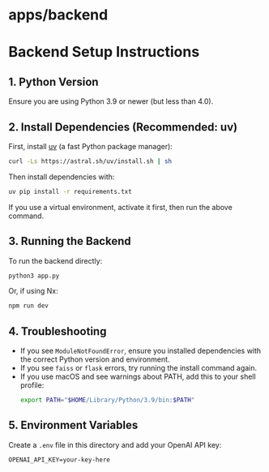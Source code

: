 # apps/backend


# Backend Setup Instructions

## 1. Python Version
Ensure you are using Python 3.9 or newer (but less than 4.0).


## 2. Install Dependencies (Recommended: uv)

First, install [uv](https://github.com/astral-sh/uv) (a fast Python package manager):

```sh
curl -Ls https://astral.sh/uv/install.sh | sh
```

Then install dependencies with:

```sh
uv pip install -r requirements.txt
```

If you use a virtual environment, activate it first, then run the above command.

## 3. Running the Backend

To run the backend directly:

```sh
python3 app.py
```

Or, if using Nx:

```sh
npm run dev
```

## 4. Troubleshooting

- If you see `ModuleNotFoundError`, ensure you installed dependencies with the correct Python version and environment.
- If you see `faiss` or `flask` errors, try running the install command again.
- If you use macOS and see warnings about PATH, add this to your shell profile:
  ```sh
  export PATH="$HOME/Library/Python/3.9/bin:$PATH"
  ```

## 5. Environment Variables

Create a `.env` file in this directory and add your OpenAI API key:

```
OPENAI_API_KEY=your-key-here
```
